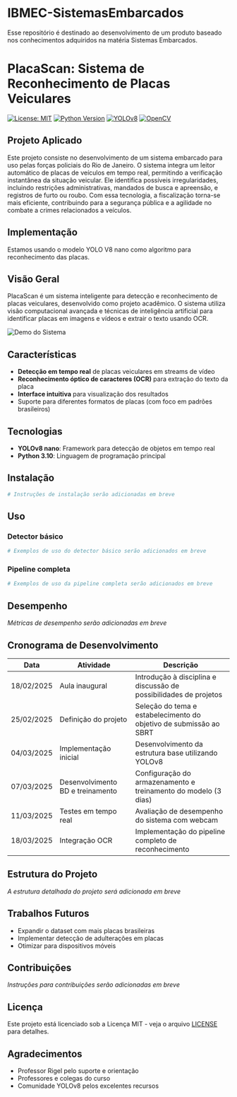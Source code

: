 # IBMEC-SistemasEmbarcados

Esse repositório é destinado ao desenvolvimento de um produto baseado nos conhecimentos adquiridos na matéria Sistemas Embarcados.

# PlacaScan: Sistema de Reconhecimento de Placas Veiculares

[![License: MIT](https://img.shields.io/badge/License-MIT-yellow.svg)](https://opensource.org/licenses/MIT)
[![Python Version](https://img.shields.io/badge/python-3.10-blue.svg)](https://www.python.org/downloads/release/python-3100/)
[![YOLOv8](https://img.shields.io/badge/YOLOv8-2023-green.svg)](https://github.com/ultralytics/ultralytics)
[![OpenCV](https://img.shields.io/badge/OpenCV-4.7.0-red.svg)](https://opencv.org/)

## Projeto Aplicado

Este projeto consiste no desenvolvimento de um sistema embarcado para uso pelas forças policiais do Rio de Janeiro. O sistema integra um leitor automático de placas de veículos em tempo real, permitindo a verificação instantânea da situação veicular. Ele identifica possíveis irregularidades, incluindo restrições administrativas, mandados de busca e apreensão, e registros de furto ou roubo. Com essa tecnologia, a fiscalização torna-se mais eficiente, contribuindo para a segurança pública e a agilidade no combate a crimes relacionados a veículos.

## Implementação

Estamos usando o modelo YOLO V8 nano como algoritmo para reconhecimento das placas.

## Visão Geral

PlacaScan é um sistema inteligente para detecção e reconhecimento de placas veiculares, desenvolvido como projeto acadêmico. O sistema utiliza visão computacional avançada e técnicas de inteligência artificial para identificar placas em imagens e vídeos e extrair o texto usando OCR.

![Demo do Sistema](assets/demo_placeholder.jpg)

## Características

- **Detecção em tempo real** de placas veiculares em streams de vídeo
- **Reconhecimento óptico de caracteres (OCR)** para extração do texto da placa
- **Interface intuitiva** para visualização dos resultados
- Suporte para diferentes formatos de placas (com foco em padrões brasileiros)

## Tecnologias

- **YOLOv8 nano**: Framework para detecção de objetos em tempo real
- **Python 3.10**: Linguagem de programação principal
<!-- - **OpenCV 4.7.0**: Processamento de imagens e manipulação de vídeo
- **Tesseract & EasyOCR**: Motores de reconhecimento de caracteres
- **SQLite**: Armazenamento local de dados e resultados// -->

## Instalação

```bash
# Instruções de instalação serão adicionadas em breve
```

## Uso

### Detector básico

```python
# Exemplos de uso do detector básico serão adicionados em breve
```

### Pipeline completa

```python
# Exemplos de uso da pipeline completa serão adicionados em breve
```

## Desempenho

_Métricas de desempenho serão adicionadas em breve_

## Cronograma de Desenvolvimento

| Data | Atividade | Descrição |
|------|-----------|-----------|
| 18/02/2025 | Aula inaugural | Introdução à disciplina e discussão de possibilidades de projetos |
| 25/02/2025 | Definição do projeto | Seleção do tema e estabelecimento do objetivo de submissão ao SBRT |
| 04/03/2025 | Implementação inicial | Desenvolvimento da estrutura base utilizando YOLOv8 |
| 07/03/2025 | Desenvolvimento BD e treinamento | Configuração do armazenamento e treinamento do modelo (3 dias) |
| 11/03/2025 | Testes em tempo real | Avaliação de desempenho do sistema com webcam |
| 18/03/2025 | Integração OCR | Implementação do pipeline completo de reconhecimento |

## Estrutura do Projeto

_A estrutura detalhada do projeto será adicionada em breve_

## Trabalhos Futuros

- Expandir o dataset com mais placas brasileiras
- Implementar detecção de adulterações em placas
- Otimizar para dispositivos móveis

## Contribuições

_Instruções para contribuições serão adicionadas em breve_

## Licença

Este projeto está licenciado sob a Licença MIT - veja o arquivo [LICENSE](LICENSE) para detalhes.

## Agradecimentos

- Professor Rigel pelo suporte e orientação
- Professores e colegas do curso
- Comunidade YOLOv8 pelos excelentes recursos
<!-- - Contribuidores dos projetos OpenCV, Tesseract e EasyOCR -->
